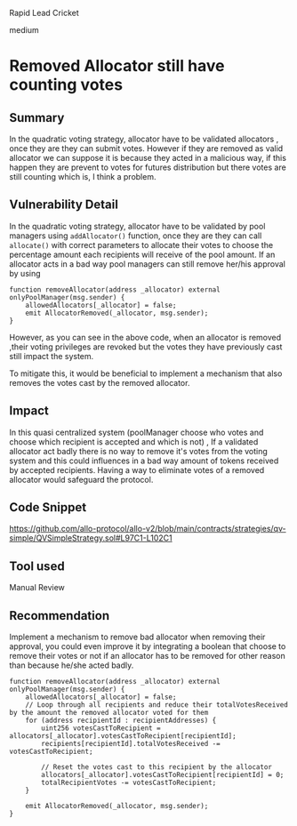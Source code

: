 Rapid Lead Cricket

medium

# Removed Allocator still have counting votes
## Summary
In the quadratic voting strategy, allocator have to be validated allocators , once they are they can submit votes.
However if they are removed as valid allocator we can suppose it is because they acted in a malicious way, if this happen they are prevent to votes for futures distribution but there votes are still counting which is, I think a problem.

## Vulnerability Detail

In the quadratic voting strategy, allocator have to be validated by pool managers using `addAllocator()` function, once they are they can call `allocate()` with correct parameters to allocate their votes to choose the percentage amount each recipients will receive of the pool amount. 
If an allocator acts in a bad way pool managers can still remove her/his approval by using 
```solidity
function removeAllocator(address _allocator) external onlyPoolManager(msg.sender) {
    allowedAllocators[_allocator] = false;
    emit AllocatorRemoved(_allocator, msg.sender);
}
```
However, as you can see in the above code, when an allocator is removed ,their voting privileges are revoked but the votes they have previously cast still impact the system.

To mitigate this, it would be beneficial to implement a mechanism that also removes the votes cast by the removed allocator.

## Impact
In this quasi centralized system (poolManager choose who votes and choose which recipient is accepted and which is not) , If a validated allocator act badly there is no way to remove it's votes from the voting system and this could influences in a bad way amount of tokens received by accepted recipients.
Having a way to eliminate votes of a removed allocator would safeguard the protocol.

## Code Snippet

https://github.com/allo-protocol/allo-v2/blob/main/contracts/strategies/qv-simple/QVSimpleStrategy.sol#L97C1-L102C1

## Tool used

Manual Review

## Recommendation
Implement a mechanism to remove bad allocator when removing their approval, you could even improve it by integrating a boolean that choose to remove their votes or not if an allocator has to be removed for other reason than because he/she acted badly.
```solidity
function removeAllocator(address _allocator) external onlyPoolManager(msg.sender) {
    allowedAllocators[_allocator] = false;
    // Loop through all recipients and reduce their totalVotesReceived by the amount the removed allocator voted for them
    for (address recipientId : recipientAddresses) {
        uint256 votesCastToRecipient = allocators[_allocator].votesCastToRecipient[recipientId];
        recipients[recipientId].totalVotesReceived -= votesCastToRecipient;
        
        // Reset the votes cast to this recipient by the allocator
        allocators[_allocator].votesCastToRecipient[recipientId] = 0;
        totalRecipientVotes -= votesCastToRecipient;
    }

    emit AllocatorRemoved(_allocator, msg.sender);
}
```